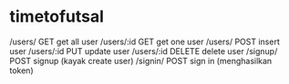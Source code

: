 # timetofutsal

/users/		GET	get all user
/users/:id	GET	get one user
/users/		POST	insert user
/users/:id	PUT	update user
/users/:id	DELETE	delete user
/signup/	POST	signup (kayak create user)
/signin/	POST	sign in (menghasilkan token)
